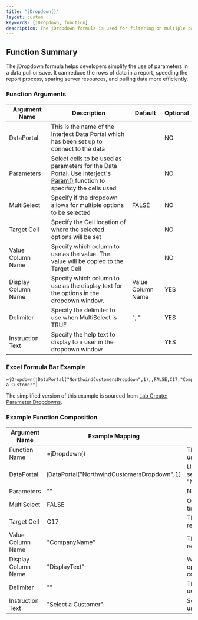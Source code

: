 ```yaml
---
title: "jDropdown()"
layout: custom
keywords: [jDropdown, function]
description: The jDropdown formula is used for filtering on multiple parameters at once.
---
```


## Function Summary

The jDropdown formula helps developers simplify the use of parameters in a data pull or save. It can reduce the rows of data in a report, speeding the report process, sparing server resources, and pulling data more efficiently. 

### Function Arguments

| Argument Name       | Description                                                                                                                                           | Default           | Optional |
| ------------------- | ----------------------------------------------------------------------------------------------------------------------------------------------------- | ----------------- | -------- |
| DataPortal          | This is the name of the Interject Data Portal which has been set up to connect to the data                                                            |                   | NO       |
| Parameters          | Select cells to be used as parameters for the Data Portal. Use Interject's [Param()](/wIndex/Param.html) function to specificy the cells used |                   | NO       |
| MultiSelect         | Specify if the dropdown allows for multiple options to be selected                                                                                    | FALSE             | NO       |
| Target Cell         | Specify the Cell location of where the selected options will be set                                                                                   |                   | NO       |
| Value Column Name   | Specify which column to use as the value. The value will be copied to the Target Cell                                                                 |                   | NO       |
| Display Column Name | Specify which column to use as the display text for the options in the dropdown window.                                                               | Value Column Name | YES      |
| Delimiter           | Specify the delimiter to use when MultiSelect is TRUE                                                                                                 | ", "              | YES      |
| Instruction Text    | Specify the help text to display to a user in the dropdown window                                                                                    |                   | YES      |


### Excel Formula Bar Example

```Excel
=jDropdown(jDataPortal("NorthwindCustomersDropdown",1),,FALSE,C17,"CompanyName","DisplayText",,"Select a Customer")
```
The simplified version of this example is sourced from [Lab Create: Parameter Dropdowns](/wGetStarted/L-Create-Dropdowns.html).

### Example Function Composition

| Argument Name       | Example Mapping                             | Explanation                                                                                              |
| ------------------- | ------------------------------------------- | -------------------------------------------------------------------------------------------------------- |
| Function Name       | =jDropdown()                                | This is the excel function name used to call the function.                                               |
| DataPortal          | jDataPortal("NorthwindCustomersDropdown",1) | Using the [jDataPortal()](/wIndex/jDataPortal.html) function, select the first result in dataportal "NorthwindCustomersDropdown" |
| Parameters          | ""                                          | No Parameters are used.                                                                                  |
| MultiSelect         | FALSE                                       | Only one option is selectable at a time.                                                                 |
| Target Cell         | C17                                         | The cell that will recieve the resulting value.                                                          |
| Value Column Name   | "CompanyName"                               | The value of this column will be returned to the Target Cell.                                            |
| Display Column Name | "DisplayText"                               | When selecting a customer, options will be displayed as this column value.                               |
| Delimiter           | ""                                          | The default delimiter of a ", " is used        .                                                         |
| Instruction Text    | "Select a Customer"                         | Some guidance as to what the user needs to do.                                                           |

